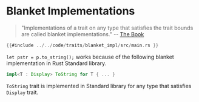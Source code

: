 # Blanket Implementations

> "Implementations of a trait on any type that satisfies the trait bounds are called blanket implementations." -- [The Book](https://rust-book.cs.brown.edu/ch10-02-traits.html)

```rust
{{#include ../../code/traits/blanket_impl/src/main.rs }}
```
`let pstr = p.to_string();` works because of the following blanket implementation in Rust Standard library.

```rust 
impl<T : Display> ToString for T { ... }
```

`ToString` trait is implemented in Standard library for any type that satisfies `Display` trait.
